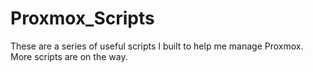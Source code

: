 # Proxmox_Scripts
These are a series of useful scripts I built to help me manage Proxmox. More scripts are on the way.
